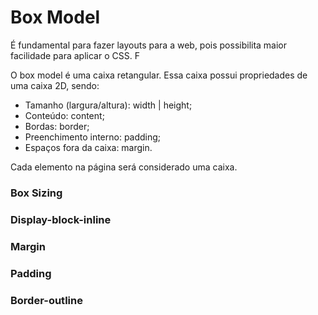 # Box Model

É fundamental para fazer layouts para a web, pois possibilita maior facilidade para aplicar o CSS. F

O box model é uma caixa retangular. Essa caixa possui propriedades de uma caixa 2D, sendo:

- Tamanho (largura/altura): width | height;
- Conteúdo: content;
- Bordas: border;
- Preenchimento interno: padding;
- Espaços fora da caixa: margin.

Cada elemento na página será considerado uma caixa.

### Box Sizing

### Display-block-inline

### Margin

### Padding

### Border-outline
